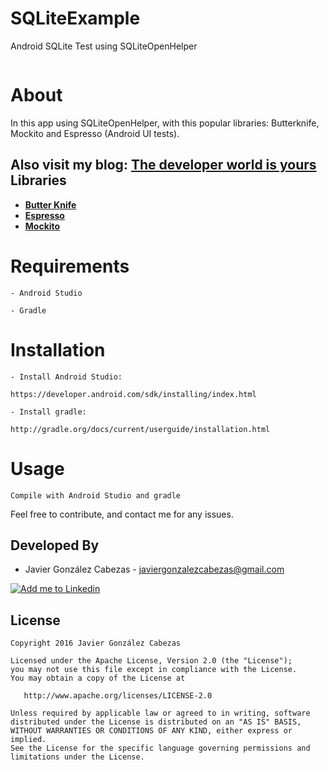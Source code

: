 # SQLiteExample
Android SQLite Test using SQLiteOpenHelper

<img src="http://thedeveloperworldisyours.com/wp-content/uploads/AndroidSQLiteTest.gif"  alt="" />

# About
  In this app using SQLiteOpenHelper, with this popular libraries: Butterknife, Mockito and Espresso (Android UI tests).
  
  Also visit my blog: **[The developer world is yours](http://thedeveloperworldisyours.com/android/android-sqlite-test/#sthash.12QNTpWd.dpbs)**
  Libraries
---------

 * **[Butter Knife](https://github.com/JakeWharton/butterknife)**
 * **[Espresso](https://google.github.io/android-testing-support-library/docs/espresso/index.html)**
 * **[Mockito](http://mockito.org/)**
 

# Requirements

    - Android Studio

    - Gradle


# Installation

    - Install Android Studio:

    https://developer.android.com/sdk/installing/index.html

    - Install gradle:

    http://gradle.org/docs/current/userguide/installation.html

# Usage
    Compile with Android Studio and gradle


Feel free to contribute, and contact me for any issues.

Developed By
------------
* Javier González Cabezas - <javiergonzalezcabezas@gmail.com>

<a href="https://es.linkedin.com/in/javier-gonz%C3%A1lez-cabezas-8b4b2231">
  <img alt="Add me to Linkedin" src="https://github.com/JorgeCastilloPrz/EasyMVP/blob/master/art/linkedin.png" />
</a>

License
-------

    Copyright 2016 Javier González Cabezas

    Licensed under the Apache License, Version 2.0 (the "License");
    you may not use this file except in compliance with the License.
    You may obtain a copy of the License at

       http://www.apache.org/licenses/LICENSE-2.0

    Unless required by applicable law or agreed to in writing, software
    distributed under the License is distributed on an "AS IS" BASIS,
    WITHOUT WARRANTIES OR CONDITIONS OF ANY KIND, either express or implied.
    See the License for the specific language governing permissions and
    limitations under the License.
